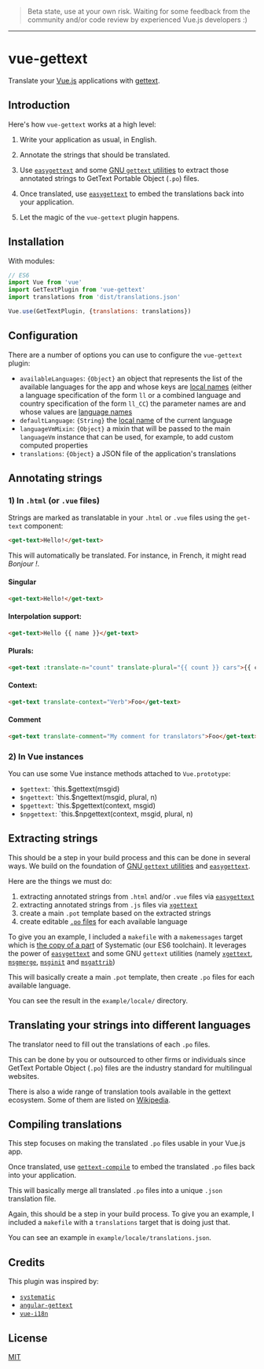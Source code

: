 > Beta state, use at your own risk. Waiting for some feedback from the community and/or code review by experienced Vue.js developers :)

---

# vue-gettext

Translate your [Vue.js](http://vuejs.org) applications with [gettext](https://en.wikipedia.org/wiki/Gettext).

## Introduction

Here's how `vue-gettext` works at a high level:

1) Write your application as usual, in English.

2) Annotate the strings that should be translated.

3) Use [`easygettext`](https://github.com/Polyconseil/easygettext#gettext-extract) and some [GNU `gettext` utilities](https://www.gnu.org/software/gettext/manual/gettext.html) to extract those annotated strings to GetText Portable Object (`.po`) files.

4) Once translated, use [`easygettext`](https://github.com/Polyconseil/easygettext#gettext-compile) to embed the translations back into your application.

5) Let the magic of the `vue-gettext` plugin happens.

## Installation

With modules:

```javascript
// ES6
import Vue from 'vue'
import GetTextPlugin from 'vue-gettext'
import translations from 'dist/translations.json'

Vue.use(GetTextPlugin, {translations: translations})
```

## Configuration

There are a number of options you can use to configure the `vue-gettext` plugin:

- `availableLanguages`: `{Object}` an object that represents the list of the available languages for the app and whose keys are [local names](http://www.localeplanet.com/icu/) (either a language specification of the form `ll` or a combined language and country specification of the form `ll_CC`) the parameter names are  and whose values are [language names](http://docs.translatehouse.org/projects/localization-guide/en/latest/l10n/languagenames.html)
- `defaultLanguage`: `{String}` the [local name](http://www.localeplanet.com/icu/) of the current language
- `languageVmMixin`: `{Object}` a mixin that will be passed to the main `languageVm` instance that can be used, for example, to add custom computed properties
- `translations`: `{Object}` a JSON file of the application's translations

## Annotating strings

### 1) In `.html` (or `.vue` files)

Strings are marked as translatable in your `.html` or `.vue` files using the `get-text` component:

```html
<get-text>Hello!</get-text>
```

This will automatically be translated. For instance, in French, it might read *Bonjour !*.

#### Singular

```html
<get-text>Hello!</get-text>
```

#### Interpolation support:

```html
<get-text>Hello {{ name }}</get-text>
```

#### Plurals:

```html
<get-text :translate-n="count" translate-plural="{{ count }} cars">{{ count }} car</get-text>
```

#### Context:

```html
<get-text translate-context="Verb">Foo</get-text>
```


#### Comment

```html
<get-text translate-comment="My comment for translators">Foo</get-text>
```

### 2) In Vue instances

You can use some Vue instance methods attached to `Vue.prototype`:

- `$gettext`: `this.$gettext(msgid)
- `$ngettext`: `this.$ngettext(msgid, plural, n)
- `$pgettext`: `this.$pgettext(context, msgid)
- `$npgettext`: `this.$npgettext(context, msgid, plural, n)

## Extracting strings

This should be a step in your build process and this can be done in several ways. We build on the foundation of [GNU `gettext` utilities](https://www.gnu.org/software/gettext/manual/gettext.html) and [`easygettext`](https://github.com/Polyconseil/easygettext).

Here are the things we must do:

1. extracting annotated strings from `.html` and/or `.vue` files via [`easygettext`](https://github.com/Polyconseil/easygettext#gettext-extract)
2. extracting annotated strings from `.js` files via [`xgettext`](https://www.gnu.org/savannah-checkouts/gnu/gettext/manual/html_node/xgettext-Invocation.html)
3. create a main `.pot` template based on the extracted strings
4. create editable [`.po` files](https://www.gnu.org/savannah-checkouts/gnu/gettext/manual/html_node/PO-Files.html) for each available language

To give you an example, I included a `makefile` with a `makemessages` target which is [the copy of a part](https://github.com/Polyconseil/systematic/blob/866d5a7b44b5926b7033271bbb2969d9d2a3dc9b/mk/main.mk#L167-L183) of Systematic (our ES6 toolchain). It leverages the power of [`easygettext`](https://github.com/Polyconseil/easygettext#gettext-extract) and some GNU `gettext` utilities (namely [`xgettext`](https://www.gnu.org/savannah-checkouts/gnu/gettext/manual/html_node/xgettext-Invocation.html), [`msgmerge`](https://www.gnu.org/software/gettext/manual/html_node/msgmerge-Invocation.html), [`msginit`](https://www.gnu.org/software/gettext/manual/html_node/msginit-Invocation.html) and [`msgattrib`](https://www.gnu.org/software/gettext/manual/html_node/msgattrib-Invocation.html))

This will basically create a main `.pot` template, then create `.po` files for each available language.

You can see the result in the `example/locale/` directory.

## Translating your strings into different languages

The translator need to fill out the translations of each `.po` files.

This can be done by you or outsourced to other firms or individuals since GetText Portable Object (`.po`) files are the industry standard for multilingual websites.

There is also a wide range of translation tools available in the gettext ecosystem. Some of them are listed on [Wikipedia](https://en.wikipedia.org/wiki/Gettext#See_also).

## Compiling translations

This step focuses on making the translated `.po` files usable in your Vue.js app.

Once translated, use [`gettext-compile`](https://github.com/Polyconseil/easygettext#gettext-compile) to embed the translated `.po` files back into your application.

This will basically merge all translated `.po` files into a unique `.json` translation file.

Again, this should be a step in your build process. To give you an example, I included a `makefile` with a `translations` target that is doing just that.

You can see an example in `example/locale/translations.json`.

## Credits

This plugin was inspired by:

- [`systematic`](https://github.com/Polyconseil/systematic)
- [`angular-gettext`](https://angular-gettext.rocketeer.be)
- [`vue-i18n`](https://github.com/kazupon/vue-i18n)

## License

[MIT](http://opensource.org/licenses/MIT)
